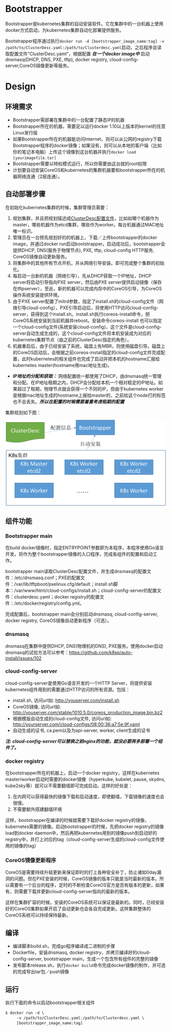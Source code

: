 # Bootstrapper
Bootstrapper是kubernetes集群的自动安装软件。它在集群中的一台机器上使用docker方式启动，为kubernetes集群自动化部署提供服务。

Bootstrapper程序通过执行```docker run -d [bootstrapper_image_name:tag] -v /path/to/ClusterDesc.yaml:/path/to/Clusterdesc.yaml```启动，之后程序会读取配置文件“ClusterDesc.yaml”，根据配置 ***在一个docker image中*** 启动dnsmasq(DHCP, DNS, PXE, tftp), docker registry, cloud-config-server,CoreOS镜像更新等服务。

# Design
## 环境需求
* Bootstrapper需部署在集群中的一台配置了静态IP的机器
* Bootstrapper所在的机器，需要足以运行docker 1.10以上版本的kernel的任意Linux发行版
* 如果Bootstrapper所在的机器能访问Internet，则可以从公网的registry下载Bootstrapper程序的docker镜像；如果没有，则可以从本地的客户端（比如你的笔记本电脑）上传这个镜像到这台机器并执行```docker load [yourimagefile.tar]```
* Bootstrapper需要以特权模式运行，所以你需要由这台就的root权限
* 计划要自动安装CoreOS和kubernetes的集群机器要和bootstrapper所在的机器网络连通（2层连通）。

## 自动部署步骤
在初始化kubernetes集群的时候，集群管理员需要：

1. 规划集群，并且把规划描述成[ClusterDesc配置文件](https://raw.githubusercontent.com/k8sp/auto-install/master/cloud-config-server/template/unisound-ailab/build_config.yml)，比如如哪个机器作为master，哪些机器作为etcd集群，哪些作为worker。每台机器通过MAC地址唯一标识。
1. 管理员在一台预先规划好的的机器上，下载／上传bootstrapper的docker image，并通过docker run启动bootstrapper。启动成功后，bootstrapper会提供DHCP, DNS(服务于物理节点), PXE, tftp, cloud-config HTTP服务, CoreOS镜像自动更新服务。
1. 将集群中的其他所有节点开机，并从网络引导安装。即可完成整个集群的初始化。
1. 每启动一台新的机器（网络引导），先从DHCP获取一个IP地址，DHCP server将启动引导指向PXE server，然后由PXE server提供启动镜像（保存在tftpserver），至此，新的机器可以完成内存中的CoreOS引导，为CoreOS操作系统安装提供环境。
1. 由于PXE server配置了initrd参数，指定了install.sh的cloud-config文件（网络引导cloud-config），PXE引导启动后，将使用HTTP访问cloud-config-server，获得到这个install.sh。install.sh执行coreos-install命令，把CoreOS系统安装到当前机器并reboot。安装命令coreos-install 也可以指定一个cloud-config文件(系统安装cloud-config)，这个文件是cloud-config-server自动生成生成的，这个cloud-config文件将本机安装成为对应的kubernetes集群节点（由之前的ClusterDesc指定的角色）。
1. 机器重启后，由于已经安装了系统，磁盘上有MBR，则使用磁盘引导。磁盘上的CoreOS启动后，会根据之前coreos-install指定的cloud-config文件完成配置，此时kubernetes的相关组件也完成了启动并把本机的hostname汇报给kubernetes master(hostname用mac地址生成)。

* ***IP地址的分配和获取：***
  网络配置统一都使用了DHCP，由dnsmasq统一管理和分配。在IP地址租期之内，DHCP会分配给本机一个相对稳定的IP地址。如果超过了租期，物理节点就会获得一个不同的IP，但由于kubernetes worker是根据mac地址生成的hostname上报给master的，之前给这个node打的标签也不会丢失。***所以在配置的时候需要着重考虑租期的配置***

集群规划如下图：

<img src="./bootstrapper_design.png" width=800 />

## 组件功能
### Bootstrapper main
在build docker镜像时，指定ENTRYPOINT参数即为本程序，本程序使用Go语言开发，将作为整个bootstrapper镜像的入口程序，完成各组件的配置和启动工作。

bootstrapper main读取ClusterDesc配置文件，并生成dnsmasq的配置文件：/etc/dnsmasq.conf；PXE的配置文件：/var/lib/tftpboot/pxelinux.cfg/default；install.sh脚本：/var/www/html/cloud-configs/install.sh；cloud-config-server的配置文件：clusterdesc.yaml；docker registry的配置文件：/etc/docker/registry/config.yml。

完成配置后，bootstrapper main会分别启动dnsmasq, cloud-config-server, docker registry, CoreOS镜像自动更新程序（可选）。

### dnsmasq
dnsmasq在集群中提供DHCP, DNS(物理机的DNS), PXE服务。使用docker启动dnsmasq的试验方法可以参考：https://github.com/k8sp/auto-install/issues/102

### cloud-config-server
cloud-config-server是使用Go语言开发的一个HTTP Server，将提供安装kubernetes组件用到的需要通过HTTP访问的所有资源。包括：

* install.sh, 访问url如: http://youserver.com/install.sh
* CoreOS镜像, 访问url如: http://youserver.com/stable/1010.5.0/coreos_production_image.bin.bz2
* 根据模版自动生成的cloud-config文件, 访问url如: http://yourserver.com/cloud-configs/08:00:36:a7:5e:9f.yaml
* 自动生成的证书, ca.pem以及为api-server, worker, client生成的证书

***注: cloud-config-server可以替换之前nginx的功能，就没必要再多部署一个组件了。***

### docker registry
在bootstrapper所在的机器上，启动一个docker registry，这样在kubernetes master/worker启动时需要的docker镜像（hyperkube, kubelet, pause, skydns, kube2sky等）就可以不需要翻墙即可完成启动。这样的好处是：

1. 在内网可以获得最快的镜像下载和启动速度，即使翻墙，下载镜像的速度也会很慢。
1. 不需要额外搭建翻墙环境

这样，bootstrapper在编译的时候就需要下载好docker registry的镜像，kubernetes需要的镜像。启动bootstrapper的时候，先把docker registry的镜像load到docker daemon中，然后再把kubernetes用到的镜像push到启动好的registry中，并打上对应的tag（cloud-config-server生成的cloud-config文件使用的镜像的tag）

### CoreOS镜像更新程序
CoreOS是需要持续升级更新来保证即时的打上各种安全补丁，防止诸如0day漏洞的问题。但在PXE安装的时候，CoreOS镜像的版本只能是当时最新的版本。所以需要有一个后台的程序，定时的不断检查CoreOS官方是否有版本的更新，如果有，则需要下载并更新cloud-config-server指向的最新的版本。

这样在集群扩容的时候，安装的CoreOS系统可以保证是最新的。同时，已经安装好的CoreOS集群如果开启了自动更新也会各自完成更新。这样集群整体的CoreOS系统可以持续保持最新。

## 编译
* 编译脚本build.sh，完成go程序编译成二进制的步骤
* Dockerfile，安装dnsmasq, docker registry，并拷贝编译好的cloud-config-server, bootstrapper main，生成一个包含所有组件的完整的镜像
* 发布脚本release.sh，执行```docker build```命令完成docker镜像的制作，并可选的完成导出tar包／push镜像

## 运行
执行下面的命令以启动bootstrapper相关组件
```
$ docker run -d \
     -v /path/to/ClusterDesc.yaml:/path/to/Clusterdesc.yaml \
     [bootstrapper_image_name:tag]
```

